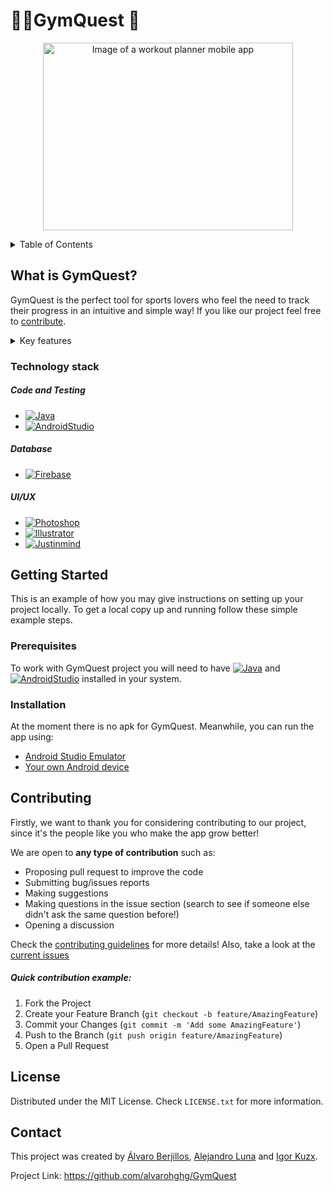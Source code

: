 # 🏋️‍♀️GymQuest 📝<!-- omit in toc -->

<p align="center">
<img src="https://lh6.googleusercontent.com/N5awedbD4pNJdfcsCcmZwBSUIhLXeRMvrZs5-EQyTmI2WqZXfFFe77RinOV8p2LYqB-p8SGpCHNf99XXXxmy3Ly5lDFDDrnTD2I6eNUe9-vLYLs1zl5EpFdwKigLC8Wqo0_4t9HN17TNDEh5SQFhb5w"  width="400" height="300" alt="Image of a workout planner mobile app">
</p>


<!-- TABLE OF CONTENTS -->
<details>
  <summary>Table of Contents</summary>
  <ol>
    <li>
      <a href="#what-is-gymquest">What is GymQuest?</a>
      <ul>
        <li><a href="#technology-stack">Technology stack</a></li>
      </ul>
    </li>
    <li>
      <a href="#getting-started">Getting Started</a>
      <ul>
        <li><a href="#prerequisites">Prerequisites</a></li>
        <li><a href="#installation">Installation</a></li>
      </ul>
    </li>
    <li><a href="#contributing">Contributing</a></li>
    <li><a href="#license">License</a></li>
    <li><a href="#contact">Contact</a></li>
  </ol>
</details>


## What is GymQuest?
GymQuest is the perfect tool for sports lovers who feel the need to track their progress in an intuitive and simple way! If you like our project feel free to [contribute](https://github.com/alvarohghg/GymQuest/blob/main/CONTRIBUTING.md).

<details>
	<summary>Key features</summary>
	
	1.  Users

		-   Email
		    
		-   User
		    
		-   Password
		    
		-   Kg (optional)
		    
		-   Height
		    
		-   Weight
		    
		-   Kcal target
		    

	2.  Exercises
		-   “How did I feel after this exercise”
		    
		-   Kg
		    
		-   Sets
		    
		-   Reps
		    
		-   Machine/tool used (Name)
	    

	3.  User statistics
		-   Weekly/monthly kcal loss
		    
		-   Weekly/monthly weight loss

	4.  Machines/tools
		-   Name
		    
		-   Muscle/body area associated (Name)
	   
	5.  Muscles/body areas
		-   Name
		    
		-   Machine/tool associated (Name)
	    
	6.  Custom workout routines
		    
		-   Title

	7.  Extra features:
	    
		-   Consisting on a simple input from the user who will select machine/tools that they own and the app would suggest exercises suitable for them
		    
		-   A suggestion where the user specifies the body areas they want to reinforce so the app provides different options of tools/machines
	   
		-   Share custom workouts with friends.
		
</details>

### Technology stack

##### Code and Testing
* [![Java][Java]][Java-url]
* [![AndroidStudio][AndroidStudio]][AndroidStudio-url]

##### Database
*  [![Firebase][Firebase]][Firebase-url]
   
##### UI/UX
*  [![Photoshop][Photoshop]][Photoshop-url]
*  [![Illustrator][Illustrator]][Illustrator-url]
*  [![Justinmind][Justinmind]][Justinmind-url]


<!-- GETTING STARTED -->
## Getting Started

This is an example of how you may give instructions on setting up your project locally.
To get a local copy up and running follow these simple example steps.

### Prerequisites
To work with GymQuest project you will need to have  [![Java][Java]][JavaInstall-url] and
[![AndroidStudio][AndroidStudio]][AndroidStudio-url] installed in your system.

### Installation
At the moment there is no apk for GymQuest. Meanwhile, you can run the app using:
* [Android Studio Emulator]
* [Your own Android device]


<!-- CONTRIBUTING -->
## Contributing

Firstly, we want to thank you for considering contributing to our project, since it's the people like you who make the app grow better!

We are open to  **any type of contribution**  such as:

-   Proposing pull request to improve the code
-   Submitting bug/issues reports
-   Making suggestions
-   Making questions in the issue section (search to see if someone else didn't ask the same question before!)
-   Opening a discussion

Check the [contributing guidelines](https://github.com/alvarohghg/GymQuest/blob/main/CONTRIBUTING.md) for more details!
Also, take a look at the [current issues](https://github.com/alvarohghg/GymQuest/issues)

##### Quick contribution example:
1. Fork the Project
2. Create your Feature Branch (`git checkout -b feature/AmazingFeature`)
3. Commit your Changes (`git commit -m 'Add some AmazingFeature'`)
4. Push to the Branch (`git push origin feature/AmazingFeature`)
5. Open a Pull Request


<!-- LICENSE -->
## License

Distributed under the MIT License. Check `LICENSE.txt` for more information.
    
   
<!-- CONTACT -->
## Contact
This project was created by [Álvaro Berjillos](https://github.com/alvarohghg), [Alejandro Luna](https://github.com/AlexLunaP) and [Igor Kuzx](https://github.com/CorkyDork).

Project Link: https://github.com/alvarohghg/GymQuest




<!-- MARKDOWN LINKS & IMAGES -->
<!-- https://www.markdownguide.org/basic-syntax/#reference-style-links -->
[Java]: https://img.shields.io/badge/java-%23ED8B00.svg?style=for-the-badge&logo=openjdk&logoColor=white
[Java-url]: https://www.java.com/en/download/help/whatis_java.html
[JavaInstall-url]: https://www.java.com/en/download/help/download_options.html

[AndroidStudio]: https://img.shields.io/badge/Android%20Studio-3DDC84.svg?style=for-the-badge&logo=android-studio&logoColor=white
[AndroidStudio-url]: https://developer.android.com/studio?gclid=CjwKCAjw6IiiBhAOEiwALNqncVKJnYi9Pab9pCHXgfmtnSQrVHzXo-cEhd9RqaA_U7kPLPhsRTiWcRoCk2UQAvD_BwE&gclsrc=aw.ds
[Android Studio Emulator]: https://developer.android.com/studio/run/emulator
[Your own android device]: https://developer.android.com/studio/run/device

[Firebase]: https://img.shields.io/badge/Firebase-039BE5?style=for-the-badge&logo=Firebase&logoColor=white
[Firebase-url]: https://firebase.google.com/

[Photoshop]: https://img.shields.io/badge/adobe%20photoshop-%2331A8FF.svg?style=for-the-badge&logo=adobe%20photoshop&logoColor=white
[Photoshop-url]: https://www.adobe.com/products/photoshop.html

[Illustrator]: https://img.shields.io/badge/adobe%20illustrator-%23FF9A00.svg?style=for-the-badge&logo=adobe%20illustrator&logoColor=white
[Illustrator-url]: https://www.adobe.com/products/illustrator/free-trial-download.html

[Justinmind]: https://img.shields.io/badge/-Justinmind-blueviolet
[Justinmind-url]: https://www.justinmind.com/?k=justinmind&a=544612698896&adg=128263103698&cmp=14577474174&match=e&adposition=&utm_medium=cpc&utm_source=google&utm_campaign=14577474174&utm_term=justinmind_e&gclid=Cj0KCQiAx6ugBhCcARIsAGNmMbjYRRMPfYqEYVmoG3NLBxqoWLPwceUlQfsouiB139Ui6-itC4IuP2caAmqHEALw_wcB
